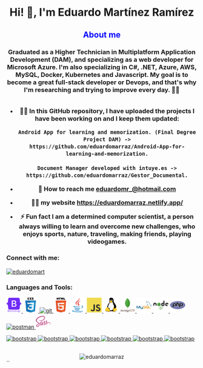 <h1 align="center">Hi! 👋, I'm Eduardo Martínez Ramírez</h1>
<h2 align="center" style="color: blue;">About me</h2>

<h3 align="center">Graduated as a Higher Technician in Multiplatform Application Development (DAM), and specializing as a web developer for Microsoft Azure. I'm also specializing in C#, .NET, Azure, AWS, MySQL, Docker, Kubernetes and Javascript. My goal is to become a great full-stack developer or Devops, and that's why I'm researching and trying to improve every day. 💪💪 
<br/><br/>

- 👨‍💻 In this GitHub repository, I have uploaded the projects I have been working on and I keep them updated:
      
      Android App for learning and memorization. (Final Degree Project DAM) -> https://github.com/eduardomarraz/Android-App-for-learning-and-memorization.
    
      Document Manager developed with intuye.es -> https://github.com/eduardomarraz/Gestor_Documental.
      

- 📧 How to reach me **eduardomr_@hotmail.com**
  
- 👨‍💻 my website **https://eduardomarraz.netlify.app/** 

- ⚡ Fun fact **I am a determined computer scientist, a person always willing to learn and overcome new challenges, who enjoys sports, nature, traveling, making friends, playing videogames.**

<h3 align="left">Connect with me:</h3>
<p align="left">
<a href="https://www.linkedin.com/in/eduardo-martinez-ramirez/" target="blank"><img align="center" src="https://raw.githubusercontent.com/rahuldkjain/github-profile-readme-generator/master/src/images/icons/Social/linked-in-alt.svg" alt="eduardomart" height="30" width="40" /></a>
</p>

<h3 align="left">Languages and Tools:</h3>
<p align="left"> <a href="https://getbootstrap.com" target="_blank" rel="noreferrer"> <img src="https://raw.githubusercontent.com/devicons/devicon/master/icons/bootstrap/bootstrap-plain-wordmark.svg" alt="bootstrap" width="40" height="40"/> </a> <a href="https://www.w3schools.com/css/" target="_blank" rel="noreferrer"> <img src="https://raw.githubusercontent.com/devicons/devicon/master/icons/css3/css3-original-wordmark.svg" alt="css3" width="40" height="40"/> </a> <a href="https://git-scm.com/" target="_blank" rel="noreferrer"> <img src="https://www.vectorlogo.zone/logos/git-scm/git-scm-icon.svg" alt="git" width="40" height="40"/> </a> <a href="https://www.w3.org/html/" target="_blank" rel="noreferrer"> <img src="https://raw.githubusercontent.com/devicons/devicon/master/icons/html5/html5-original-wordmark.svg" alt="html5" width="40" height="40"/> </a> <a href="https://www.java.com" target="_blank" rel="noreferrer"> <img src="https://raw.githubusercontent.com/devicons/devicon/master/icons/java/java-original.svg" alt="java" width="40" height="40"/> </a> <a href="https://developer.mozilla.org/en-US/docs/Web/JavaScript" target="_blank" rel="noreferrer"> <img src="https://raw.githubusercontent.com/devicons/devicon/master/icons/javascript/javascript-original.svg" alt="javascript" width="40" height="40"/> </a> <a href="https://www.linux.org/" target="_blank" rel="noreferrer"> <img src="https://raw.githubusercontent.com/devicons/devicon/master/icons/linux/linux-original.svg" alt="linux" width="40" height="40"/> </a> <a href="https://www.mongodb.com/" target="_blank" rel="noreferrer"> <img src="https://raw.githubusercontent.com/devicons/devicon/master/icons/mongodb/mongodb-original-wordmark.svg" alt="mongodb" width="40" height="40"/> </a> <a href="https://www.mysql.com/" target="_blank" rel="noreferrer"> <img src="https://raw.githubusercontent.com/devicons/devicon/master/icons/mysql/mysql-original-wordmark.svg" alt="mysql" width="40" height="40"/> </a> <a href="https://nodejs.org" target="_blank" rel="noreferrer"> <img src="https://raw.githubusercontent.com/devicons/devicon/master/icons/nodejs/nodejs-original-wordmark.svg" alt="nodejs" width="40" height="40"/> </a> <a href="https://www.php.net" target="_blank" rel="noreferrer"> <img src="https://raw.githubusercontent.com/devicons/devicon/master/icons/php/php-original.svg" alt="php" width="40" height="40"/> </a> <a href="https://postman.com" target="_blank" rel="noreferrer"> <img src="https://www.vectorlogo.zone/logos/getpostman/getpostman-icon.svg" alt="postman" width="40" height="40"/> </a> <a href="https://sass-lang.com" target="_blank" rel="noreferrer"> <img src="https://raw.githubusercontent.com/devicons/devicon/master/icons/sass/sass-original.svg" alt="sass" width="40" height="40"/> </a> </p>
<p align="left"> 
    <a href="https://azure.microsoft.com/es-es">
        <img src="https://skillicons.dev/icons?i=azure" alt="bootstrap" width="40" height="40"/>
    </a> 
    <a href="https://dotnet.microsoft.com/es-es/">
        <img src="https://skillicons.dev/icons?i=dotnet" alt="bootstrap" width="40" height="40"/>
    </a>
    <a href="https://www.docker.com/">
        <img src="https://skillicons.dev/icons?i=docker" alt="bootstrap" width="40" height="40"/>
    </a> 
    <a href="https://learn.microsoft.com/es-es/dotnet/csharp/">
        <img src="https://skillicons.dev/icons?i=cs" alt="bootstrap" width="40" height="40"/>
    </a> 
    <a href="https://aws.amazon.com/es/">
        <img src="https://skillicons.dev/icons?i=aws" alt="bootstrap" width="40" height="40"/> 
    </a>
      <a href="https://angular.io/">
        <img src="https://skillicons.dev/icons?i=angular" alt="bootstrap" width="40" height="40"/> 
    </a>
</p>

<br/>
<div style="text-align: center;">
  <img src="https://github-readme-stats.vercel.app/api/top-langs?username=eduardomarraz&show_icons=true&locale=en&layout=compact" alt="eduardomarraz" />
</div>
``
